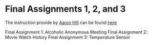 # Final Assignments 1, 2, and 3

The instruction provide by [Aaron Hill](https://github.com/aaronxhill) can be found [here](https://github.com/visualizedata/data-structures/tree/master/final_code_demo)

Final Assignment 1: Alcoholic Anonymous Meeting
Final Assignment 2: Movie Watch History
Final Assignment 3: Temperature Sensor
